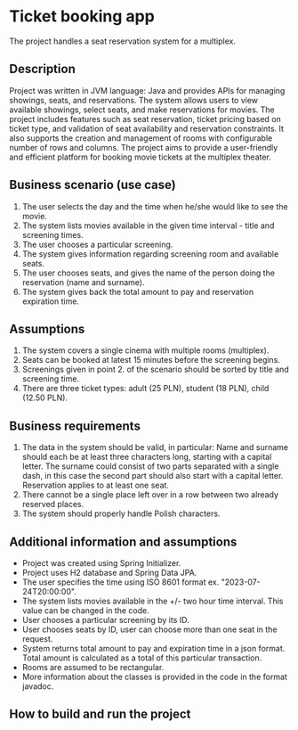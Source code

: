 # Ticket booking app

The project handles a seat reservation system for a multiplex.

## Description

Project was written in JVM language: Java and provides APIs for managing showings, seats, and reservations.
The system allows users to view available showings, select seats, and make reservations for movies.
The project includes features such as seat reservation, ticket pricing based on ticket type, and validation of seat availability and reservation constraints.
It also supports the creation and management of rooms with configurable number of rows and columns.
The project aims to provide a user-friendly and efficient platform for booking movie tickets at the multiplex theater.

## Business scenario (use case)

1. The user selects the day and the time when he/she would like to see the movie.
2. The system lists movies available in the given time interval - title and screening times.
3. The user chooses a particular screening.
4. The system gives information regarding screening room and available seats.
5. The user chooses seats, and gives the name of the person doing the reservation (name and surname).
6. The system gives back the total amount to pay and reservation expiration time.

## Assumptions

1. The system covers a single cinema with multiple rooms (multiplex).
2. Seats can be booked at latest 15 minutes before the screening begins.
3. Screenings given in point 2. of the scenario should be sorted by title and screening time.
4. There are three ticket types: adult (25 PLN), student (18 PLN), child (12.50 PLN).

## Business requirements

1. The data in the system should be valid, in particular:
Name and surname should each be at least three characters long, starting
with a capital letter. The surname could consist of two parts separated with a
single dash, in this case the second part should also start with a capital letter.
Reservation applies to at least one seat.
2. There cannot be a single place left over in a row between two already reserved places.
3. The system should properly handle Polish characters.

## Additional information and assumptions

* Project was created using Spring Initializer.
* Project uses H2 database and Spring Data JPA.
* The user specifies the time using ISO 8601 format ex. "2023-07-24T20:00:00".
* The system lists movies available in the +/- two hour time interval. This value can be changed in the code.
* User chooses a particular screening by its ID.
* User chooses seats by ID, user can choose more than one seat in the request.
* System returns total amount to pay and expiration time in a json format. Total amount is calculated as a total of this particular transaction.
* Rooms are assumed to be rectangular.
* More information about the classes is provided in the code in the format javadoc.

## How to build and run the project
